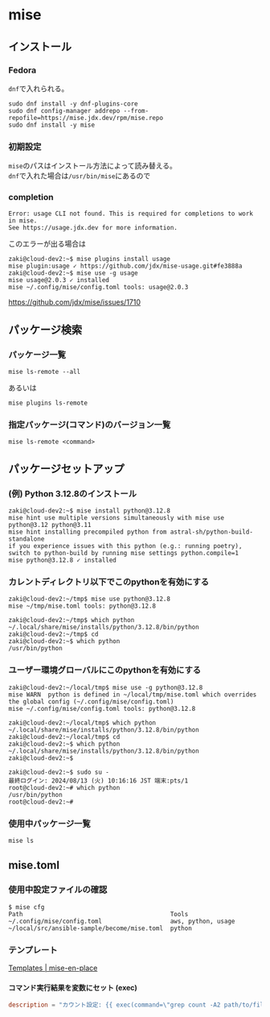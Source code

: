 # mise

## インストール

### Fedora

`dnf`で入れられる。

```console
sudo dnf install -y dnf-plugins-core
sudo dnf config-manager addrepo --from-repofile=https://mise.jdx.dev/rpm/mise.repo
sudo dnf install -y mise
```

### 初期設定

`mise`のパスはインストール方法によって読み替える。  
`dnf`で入れた場合は`/usr/bin/mise`にあるので

### completion


```console
Error: usage CLI not found. This is required for completions to work in mise.
See https://usage.jdx.dev for more information.
```

このエラーが出る場合は

```console
zaki@cloud-dev2:~$ mise plugins install usage
mise plugin:usage ✓ https://github.com/jdx/mise-usage.git#fe3888a  
zaki@cloud-dev2:~$ mise use -g usage
mise usage@2.0.3 ✓ installed                                                                                 mise ~/.config/mise/config.toml tools: usage@2.0.3
```

<https://github.com/jdx/mise/issues/1710>

## パッケージ検索

### パッケージ一覧

```console
mise ls-remote --all
```

あるいは

```console
mise plugins ls-remote
```

### 指定パッケージ(コマンド)のバージョン一覧

```console
mise ls-remote <command>
```

## パッケージセットアップ

### (例) Python 3.12.8のインストール

```console
zaki@cloud-dev2:~$ mise install python@3.12.8
mise hint use multiple versions simultaneously with mise use python@3.12 python@3.11
mise hint installing precompiled python from astral-sh/python-build-standalone
if you experience issues with this python (e.g.: running poetry), switch to python-build by running mise settings python.compile=1
mise python@3.12.8 ✓ installed   
```

### カレントディレクトリ以下でこのpythonを有効にする

```console
zaki@cloud-dev2:~/tmp$ mise use python@3.12.8
mise ~/tmp/mise.toml tools: python@3.12.8
```

```console
zaki@cloud-dev2:~/tmp$ which python
~/.local/share/mise/installs/python/3.12.8/bin/python
zaki@cloud-dev2:~/tmp$ cd 
zaki@cloud-dev2:~$ which python
/usr/bin/python
```

### ユーザー環境グローバルにこのpythonを有効にする

```console
zaki@cloud-dev2:~/local/tmp$ mise use -g python@3.12.8
mise WARN  python is defined in ~/local/tmp/mise.toml which overrides the global config (~/.config/mise/config.toml)
mise ~/.config/mise/config.toml tools: python@3.12.8
```

```console
zaki@cloud-dev2:~/local/tmp$ which python
~/.local/share/mise/installs/python/3.12.8/bin/python
zaki@cloud-dev2:~/local/tmp$ cd
zaki@cloud-dev2:~$ which python
~/.local/share/mise/installs/python/3.12.8/bin/python
zaki@cloud-dev2:~$ 
```

```console
zaki@cloud-dev2:~$ sudo su -
最終ログイン: 2024/08/13 (火) 10:16:16 JST 端末:pts/1
root@cloud-dev2:~# which python
/usr/bin/python
root@cloud-dev2:~# 
```

### 使用中パッケージ一覧

```console
mise ls
```

## mise.toml

### 使用中設定ファイルの確認

```console
$ mise cfg
Path                                         Tools              
~/.config/mise/config.toml                   aws, python, usage 
~/local/src/ansible-sample/become/mise.toml  python            
```

### テンプレート

[Templates | mise-en-place](https://mise.jdx.dev/templates.html)

#### コマンド実行結果を変数にセット (exec)

```toml
description = "カウント設定: {{ exec(command=\"grep count -A2 path/to/file | awk -F'=' '{print $2}'\") }}"
```
